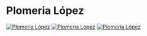 # Plomeria López
[![Plomeria López](https://pbs.twimg.com/media/E7bZgdKUYAAbthP?format=jpg&name=large)](https://web.plomerialopez.repl.co)
[![Plomeria López](https://pbs.twimg.com/media/E7bZnGIVUAI9xhr?format=jpg&name=large)](https://web.plomerialopez.repl.co)
[![Plomeria López](https://pbs.twimg.com/media/E7bZvqhUYAA_kDu?format=jpg&name=large)](https://web.plomerialopez.repl.co)
